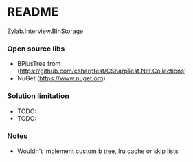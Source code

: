 # README #

Zylab.Interview.BinStorage 

### Open source libs ###

* BPlusTree from (https://github.com/csharptest/CSharpTest.Net.Collections)
* NuGet (https://www.nuget.org)

### Solution limitation ###

* TODO:
* TODO:

### Notes ###


* Wouldn't implement custom b tree, lru cache or skip lists